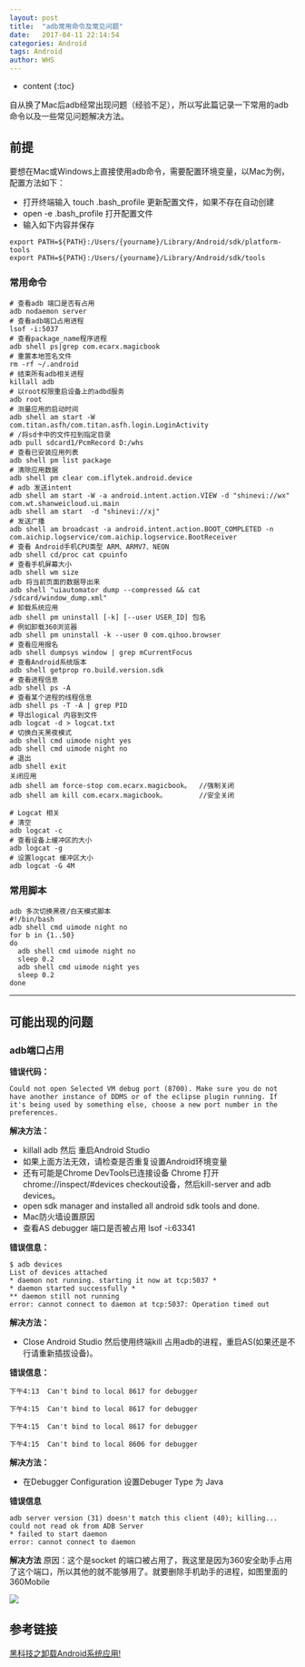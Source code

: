```yaml
---
layout: post
title:  "adb常用命令及常见问题"
date:   2017-04-11 22:14:54
categories: Android
tags: Android 
author: WHS
---
```


* content
{:toc}

自从换了Mac后adb经常出现问题（经验不足），所以写此篇记录一下常用的adb命令以及一些常见问题解决方法。






## 前提
要想在Mac或Windows上直接使用adb命令，需要配置环境变量，以Mac为例，配置方法如下：
* 打开终端输入 touch .bash_profile 更新配置文件，如果不存在自动创建
* open -e .bash_profile 打开配置文件
* 输入如下内容并保存
```
export PATH=${PATH}:/Users/{yourname}/Library/Android/sdk/platform-tools
export PATH=${PATH}:/Users/{yourname}/Library/Android/sdk/tools
```

### 常用命令

```
# 查看adb 端口是否有占用   
adb nodaemon server   
# 查看adb端口占用进程 
lsof -i:5037 
# 查看package_name程序进程  
adb shell ps|grep com.ecarx.magicbook   
# 重置本地签名文件
rm -rf ~/.android 
# 结束所有adb相关进程
killall adb 
# 以root权限重启设备上的adbd服务
adb root
# 测量应用的启动时间
adb shell am start -W com.titan.asfh/com.titan.asfh.login.LoginActivity 
# /将sd卡中的文件拉到指定目录
adb pull sdcard1/PcmRecord D:/whs
# 查看已安装应用列表
adb shell pm list package
# 清除应用数据
adb shell pm clear com.iflytek.android.device
# adb 发送intent
adb shell am start -W -a android.intent.action.VIEW -d "shinevi://wx" com.wt.shanweicloud.ui.main
adb shell am start  -d "shinevi://xj"
# 发送广播
adb shell am broadcast -a android.intent.action.BOOT_COMPLETED -n com.aichip.logservice/com.aichip.logservice.BootReceiver
# 查看 Android手机CPU类型 ARM、ARMV7、NEON
adb shell cd/proc cat cpuinfo
# 查看手机屏幕大小
adb shell wm size
adb 将当前页面的数据导出来
adb shell "uiautomator dump --compressed && cat /sdcard/window_dump.xml"
# 卸载系统应用
adb shell pm uninstall [-k] [--user USER_ID] 包名
# 例如卸载360浏览器
adb shell pm uninstall -k --user 0 com.qihoo.browser
# 查看应用报名
adb shell dumpsys window | grep mCurrentFocus
# 查看Android系统版本
adb shell getprop ro.build.version.sdk
# 查看进程信息
adb shell ps -A
# 查看某个进程的线程信息
adb shell ps -T -A | grep PID
# 导出logical 内容到文件
adb logcat -d > logcat.txt
# 切换白天黑夜模式
adb shell cmd uimode night yes
adb shell cmd uimode night no
# 退出
adb shell exit
关闭应用
adb shell am force-stop com.ecarx.magicbook。  //强制关闭
adb shell am kill com.ecarx.magicbook。        //安全关闭
```

```shell
# Logcat 相关
# 清空
adb logcat -c
# 查看设备上缓冲区的大小
adb logcat -g
# 设置logcat 缓冲区大小
adb logcat -G 4M
```

### 常用脚本

```shell
adb 多次切换黑夜/白天模式脚本 
#!/bin/bash
adb shell cmd uimode night no
for b in {1..50}
do
  adb shell cmd uimode night no
  sleep 0.2
  adb shell cmd uimode night yes
  sleep 0.2
done
```
---

## 可能出现的问题

### adb端口占用

**错误代码：**

```
Could not open Selected VM debug port (8700). Make sure you do not have another instance of DDMS or of the eclipse plugin running. If it's being used by something else, choose a new port number in the preferences.
```

**解决方法：**

* killall adb 然后 重启Android Studio
* 如果上面方法无效，请检查是否重复设置Android环境变量
* 还有可能是Chrome DevTools已连接设备 Chrome 打开 chrome://inspect/#devices checkout设备，然后kill-server and adb devices。
* open sdk manager and installed all android sdk tools and done.
* Mac防火墙设置原因
* 查看AS debugger 端口是否被占用 lsof -i:63341


**错误信息：**

```
$ adb devices
List of devices attached
* daemon not running. starting it now at tcp:5037 *
* daemon started successfully *
** daemon still not running
error: cannot connect to daemon at tcp:5037: Operation timed out
```
**解决方法：**
* Close Android Studio 然后使用终端kill 占用adb的进程，重启AS(如果还是不行请重新插拔设备)。

**错误信息：**

```
下午4:13	Can't bind to local 8617 for debugger

下午4:15	Can't bind to local 8617 for debugger

下午4:15	Can't bind to local 8617 for debugger

下午4:15	Can't bind to local 8606 for debugger
```


**解决方法：**

* 在Debugger Configuration 设置Debuger Type 为 Java

**错误信息**

```
adb server version (31) doesn't match this client (40); killing...
could not read ok from ADB Server
* failed to start daemon
error: cannot connect to daemon 
```

**解决方法**
原因：这个是socket 的端口被占用了，我这里是因为360安全助手占用了这个端口，所以其他的就不能够用了。就要删除手机助手的进程，如图里面的360Mobile

![](https://img-blog.csdn.net/20160718104410461?watermark/2/text/aHR0cDovL2Jsb2cuY3Nkbi5uZXQv/font/5a6L5L2T/fontsize/400/fill/I0JBQkFCMA==/dissolve/70/gravity/Center)

## 参考链接

[黑科技之卸载Android系统应用!](https://mp.weixin.qq.com/s/qLWzA8Qx-q0pebEZu1gXMw)